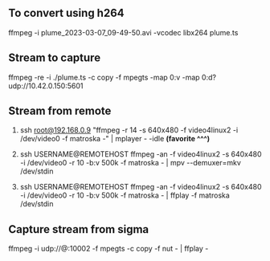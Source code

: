 ## To convert using h264
ffmpeg -i plume_2023-03-07_09-49-50.avi -vcodec libx264 plume.ts

## Stream to capture
ffmpeg -re -i ./plume.ts -c copy -f mpegts -map 0:v -map 0:d? udp://10.42.0.150:5601

## Stream from remote
1. ssh root@192.168.0.9 "ffmpeg  -r 14 -s 640x480 -f video4linux2 -i /dev/video0 -f matroska -" | mplayer - -idle
    **(favorite ^^^)**

2. ssh USERNAME@REMOTEHOST ffmpeg -an -f video4linux2 -s 640x480 -i /dev/video0 -r 10 -b:v 500k -f matroska - | mpv --demuxer=mkv /dev/stdin

3. ssh USERNAME@REMOTEHOST ffmpeg -an -f video4linux2 -s 640x480 -i /dev/video0 -r 10 -b:v 500k -f matroska - | ffplay -f matroska /dev/stdin

## Capture stream from sigma
ffmpeg -i udp://@:10002 -f mpegts -c copy -f nut - | ffplay -

